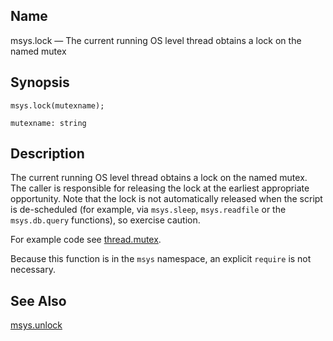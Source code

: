 <a name="lua.ref.msys.lock"></a>
## Name

msys.lock — The current running OS level thread obtains a lock on the named mutex

<a name="idp16198992"></a>
## Synopsis

`msys.lock(mutexname);`

`mutexname: string`<a name="idp16201952"></a>
## Description

The current running OS level thread obtains a lock on the named mutex. The caller is responsible for releasing the lock at the earliest appropriate opportunity. Note that the lock is not automatically released when the script is de-scheduled (for example, via `msys.sleep`, `msys.readfile` or the `msys.db.query` functions), so exercise caution.

For example code see [thread.mutex](lua.ref.thread.mutex.php "thread.mutex").

Because this function is in the `msys` namespace, an explicit `require` is not necessary.

<a name="idp16207792"></a>
## See Also

[msys.unlock](lua.ref.msys.unlock.php "msys.unlock")
